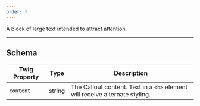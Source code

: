```yaml
---
order: 5
---
```

A block of large text intended to attract attention.
___
<h2 class="h3 font-family--sans-serif">Schema</h2>
<table class="table--minimal font-size--xsmall" role="table">
  <thead>
    <tr>
      <th>Twig Property</th>
      <th>Type</th>
      <th class="w-auto">Description</th>
    </tr>
  </thead>
  <tbody>
    <tr>
      <td><code>content</code></td>
      <td>string</td>
      <td>The Callout content. Text in a <code>&lt;b&gt;</code> element will receive alternate styling.</td>
    </tr>
  </tbody>
</table>